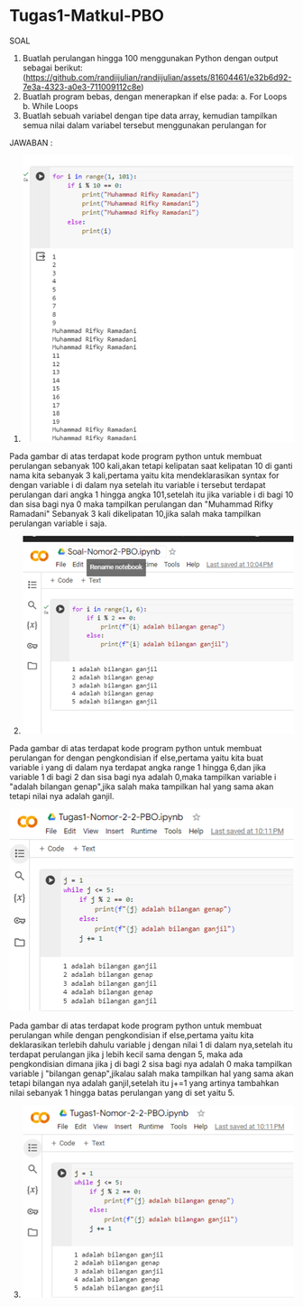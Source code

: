 # Tugas1-Matkul-PBO
SOAL

1. Buatlah perulangan hingga 100 menggunakan Python dengan output sebagai berikut:
 (https://github.com/randiijulian/randiijulian/assets/81604461/e32b6d92-7e3a-4323-a0e3-711009112c8e)
2. Buatlah program bebas, dengan menerapkan if else pada:
  a. For Loops
  b. While Loops
3. Buatlah sebuah variabel dengan tipe data array, kemudian tampilkan semua nilai dalam variabel tersebut menggunakan perulangan for
   
JAWABAN :
1. ![alt text](https://github.com/rifkiramadani/Tugas1-Matkul-PBO/blob/main/Cuplikan%20layar%202023-12-08%20221610.png)

 Pada gambar di atas terdapat kode program python untuk membuat perulangan sebanyak 100 kali,akan tetapi kelipatan saat kelipatan 10 di ganti nama kita sebanyak 3 kali,pertama yaitu kita mendeklarasikan syntax for dengan variable i di dalam nya setelah itu variable i tersebut terdapat perulangan dari angka 1 hingga angka 101,setelah itu jika variable i di bagi 10 dan sisa bagi nya 0 maka tampilkan perulangan dan "Muhammad Rifky Ramadani" Sebanyak 3 kali dikelipatan 10,jika salah maka tampilkan perulangan variable i saja.

2. ![alt text](https://github.com/rifkiramadani/Tugas1-Matkul-PBO/blob/main/Cuplikan%20layar%202023-12-08%20222420.png)
 
 Pada gambar di atas terdapat kode program python untuk membuat perulangan for dengan pengkondisian if else,pertama yaitu kita buat variable i yang di dalam nya terdapat angka range 1 hingga 6,dan jika variable 1 di bagi 2 dan sisa bagi nya adalah 0,maka tampilkan variable i "adalah bilangan genap",jika salah maka tampilkan hal yang sama akan tetapi nilai nya adalah ganjil. 

![alt text](https://github.com/rifkiramadani/Tugas1-Matkul-PBO/blob/main/Cuplikan%20layar%202023-12-08%20222515.png)

Pada gambar di atas terdapat kode program python untuk membuat perulangan while dengan pengkondisian if else,pertama yaitu kita deklarasikan terlebih dahulu variable j dengan nilai 1 di dalam nya,setelah itu terdapat perulangan jika j lebih kecil sama dengan 5, maka ada pengkondisian dimana jika j di bagi 2 sisa bagi nya adalah 0 maka tampilkan variable j "bilangan genap",jikalau salah maka tampilkan hal yang sama akan tetapi bilangan nya adalah ganjil,setelah itu j+=1 yang artinya tambahkan nilai sebanyak 1 hingga batas perulangan yang di set yaitu 5.

3. ![alt text](https://github.com/rifkiramadani/Tugas1-Matkul-PBO/blob/main/Cuplikan%20layar%202023-12-08%20222515.png)

